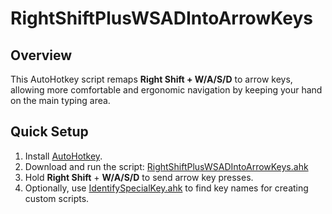 # RightShiftPlusWSADIntoArrowKeys

## Overview

This AutoHotkey script remaps **Right Shift + W/A/S/D** to arrow keys, allowing more comfortable and ergonomic navigation by keeping your hand on the main typing area.

## Quick Setup

1. Install [AutoHotkey](https://www.autohotkey.com/).
2. Download and run the script: [RightShiftPlusWSADIntoArrowKeys.ahk](https://github.com/Jaskarnet/autohotkey-script/blob/main/RightShiftPlusWSADIntoArrowKeys.ahk)
3. Hold **Right Shift** + **W/A/S/D** to send arrow key presses.
4. Optionally, use [IdentifySpecialKey.ahk](https://github.com/Jaskarnet/autohotkey-script/blob/main/IdentifySpecialKey.ahk) to find key names for creating custom scripts.
